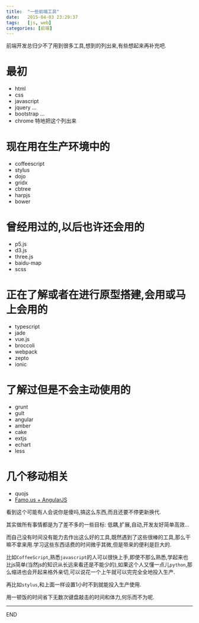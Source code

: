 ```yaml
---
title:  "一些前端工具"
date:   2015-04-03 23:29:37
tags:   [js, web]
categories: [前端]
---
```


前端开发总归少不了用到很多工具,想到的列出来,有些想起来再补充吧.

# 最初
- html
- css
- javascript
- jquery ...
- bootstrap ...
- chrome 特地把这个列出来

# 现在用在生产环境中的
- coffeescript
- stylus
- dojo
 - gridx
 - cbtree
- harpjs
- bower

# 曾经用过的,以后也许还会用的
- p5.js
- d3.js
- three.js
- baidu-map
- scss

# 正在了解或者在进行原型搭建,会用或马上会用的
- typescript
- jade
- vue.js
- broccoli
- webpack
- zepto
- ionic

# 了解过但是不会主动使用的
- grunt
- gult
- angular
- amber
- cake
- extjs
- echart
- less

# 几个移动相关
- quojs
- [Famo.us + AngularJS](https://github.com/Famous/famous-angular)


看到这个可能有人会说你是傻吗,搞这么东西,而且还要不停更新换代.

其实做所有事情都是为了差不多的一些目标: 低耦,扩展,自动,开发友好简单高效...

而自己没有时间没有能力去作出这么好的工具,既然遇到了这些很棒的工具,那么干嘛不拿来用.学习这些东西话费的时间微乎其微,但是带来的便利是巨大的.

比如`CoffeeScript`,熟悉`javascript`的人可以很快上手,即使不那么熟悉,学起来也比js简单(当然js的知识从长远来看还是不能少的),如果这个人又懂一点儿`python`,那么缩进也会开起来格外亲切,可以说花一个上午就可以完完全全地投入生产.

再比如`stylus`,和上面一样设置1小时不到就能投入生产使用.

用一顿饭的时间省下无数次键盘敲击的时间和体力,何乐而不为呢.

---
END